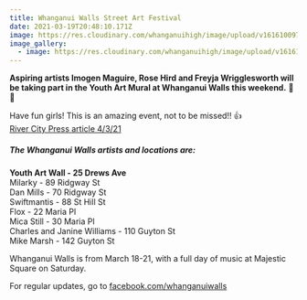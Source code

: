 ```yaml
---
title: Whanganui Walls Street Art Festival
date: 2021-03-19T20:48:10.171Z
image: https://res.cloudinary.com/whanganuihigh/image/upload/v1616100976/Events/155808052_3855456021160034_4394739102191148606_o.jpg
image_gallery:
  - image: https://res.cloudinary.com/whanganuihigh/image/upload/v1616100995/Events/159331673_925708101499687_5608822115618204510_o.jpg
---
```

**Aspiring artists Imogen Maguire, Rose Hird and Freyja Wrigglesworth will be taking part in the Youth Art Mural at Whanganui Walls this weekend.** 🎨🤩

Have fun girls! This is an amazing event, not to be missed!! 👍  
[River City Press article 4/3/21](https://www.whanganuihigh.school.nz/news/2021-03-17-whanganui-walls-and-music-event-march-18-21/)    

##### The Whanganui Walls artists and locations are:

**Youth Art Wall - 25 Drews Ave**  
Milarky - 89 Ridgway St  
Dan Mills - 70 Ridgway St  
Swiftmantis - 88 St Hill St  
Flox - 22 Maria Pl  
Mica Still - 30 Maria Pl  
Charles and Janine Williams - 110 Guyton St  
Mike Marsh - 142 Guyton St  

Whanganui Walls is from March 18-21, with a full day of music at Majestic Square on Saturday.  

For regular updates, go to [facebook.com/whanganuiwalls](https://www.facebook.com/whanganuiwalls/)